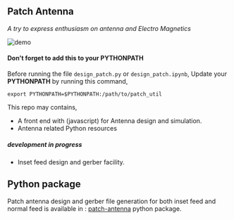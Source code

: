 ## Patch Antenna

*A try to express enthusiasm on antenna and Electro Magnetics*

![demo](/resource/anim.gif)  



#### Don't forget to add this to your PYTHONPATH

Before running the file `design_patch.py` or `design_patch.ipynb`, Update your **PYTHONPATH** by running this command,

```text
export PYTHONPATH=$PYTHONPATH:/path/to/patch_util
```

This repo may contains,

- A front end with (javascript) for Antenna design and simulation.
- Antenna related Python resources


##### development in progress

- Inset feed design and gerber facility.


## Python package

Patch antenna design and gerber file generation for both inset feed and normal feed is available in : [patch-antenna](https://pypi.org/project/patch-antenna/)
python package.